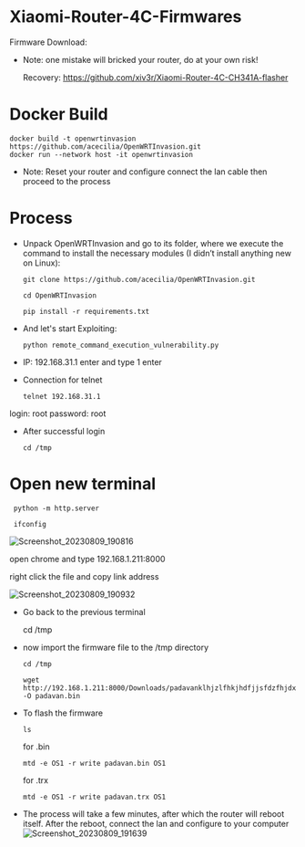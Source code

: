 # Xiaomi-Router-4C-Firmwares

Firmware Download:


- Note: one mistake will bricked your router, do at your own risk!

  Recovery: https://github.com/xiv3r/Xiaomi-Router-4C-CH341A-flasher 
  
# Docker Build

    docker build -t openwrtinvasion https://github.com/acecilia/OpenWRTInvasion.git
    docker run --network host -it openwrtinvasion


- Note: Reset your router and configure connect the lan cable then proceed to the process
 

# Process

- Unpack OpenWRTInvasion and go to its folder, where we execute the command to install the necessary modules (I didn’t install anything new on Linux):

      git clone https://github.com/acecilia/OpenWRTInvasion.git

      cd OpenWRTInvasion

      pip install -r requirements.txt

- And let's start Exploiting:
        
      python remote_command_execution_vulnerability.py

- IP: 192.168.31.1 enter and type 1 enter


- Connection for telnet
  
      telnet 192.168.31.1

login: root password: root

- After successful login
    
      cd /tmp

# Open new terminal

     python -m http.server

     ifconfig

![Screenshot_20230809_190816](https://github.com/xiv3r/Xiaomi-Router-4C-Firmwares/assets/117867334/0455d982-643c-443d-b995-3c25fd956a4d)

open chrome and type 192.168.1.211:8000 

right click the file and copy link address

![Screenshot_20230809_190932](https://github.com/xiv3r/Xiaomi-Router-4C-Firmwares/assets/117867334/9e490cf6-0626-47f0-b8e4-5cfc6493c559)

- Go back to the previous terminal

  cd /tmp
  
- now import the firmware file to the /tmp directory

      cd /tmp
  
      wget http://192.168.1.211:8000/Downloads/padavanklhjzlfhkjhdfjjsfdzfhjdxf.trx -O padavan.bin
 
- To flash the firmware

      ls

  for .bin
  
      mtd -e OS1 -r write padavan.bin OS1

  for .trx

      mtd -e OS1 -r write padavan.trx OS1
  
- The process will take a few minutes, after which the router will reboot itself. After the reboot, connect the lan and configure to your computer
![Screenshot_20230809_191639](https://github.com/xiv3r/Xiaomi-Router-4C-Firmwares/assets/117867334/335052dd-a7c4-4cb3-a03f-59b397f9bdb5)


